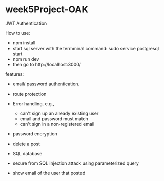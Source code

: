 # week5Project-OAK
JWT Authentication

How to use:
- npm install
- start sql server with the termminal command: sudo service postgresql start
- npm run dev
- then go to http://localhost:3000/  

features:
- email/ password authentication.
- route protection

- Error handling. e.g.,
    * can't sign up an already existing user
    * email and password must match
    * can't sign in a non-registered email

- password encryption

- delete a post

- SQL database

- secure from SQL injection attack using parameterized query

- show email of the user that posted
